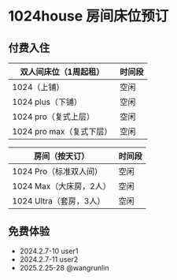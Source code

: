 # 1024house 房间床位预订

## 付费入住

双人间床位（1周起租）  |  时间段
--------------------|--------------
1024（上铺）         |    空闲
1024 plus（下铺）    |    空闲
1024 pro（复式上层）  |    空闲
1024 pro max（复式下层）|    空闲

房间（按天订） |  时间段
--------------------|--------------
1024 Pro（标准双人间）  |    空闲
1024 Max（大床房，2人）  |    空闲
1024 Ultra（套房，3人） |    空闲

## 免费体验

- 2024.2.7-10 user1
- 2024.2.7-11 user2
- 2025.2.25-28 @wangrunlin
